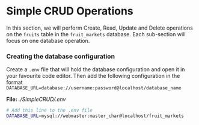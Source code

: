 # Simple CRUD Operations

In this section, we will perform Create, Read, Update and Delete operations on the `fruits` table in the `fruit_markets` database. Each sub-section will focus on one database operation.

### Creating the database configuration

Create a `.env` file that will hold the database configuration and open it in your favourite code editor. Then add the following configuration in the format `DATABASE_URL=database://username:password@localhost/database_name`

**File:** *./SimpleCRUD/.env*

```sh
# Add this line to the .env file
DATABASE_URL=mysql://webmaster:master_char@localhost/fruit_markets
```

